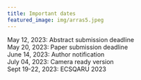 ```yaml
---
title: Important dates
featured_image: img/arras5.jpeg
---
```


May 12, 2023:       	Abstract submission deadline  
May 20, 2023:       	Paper submission deadline  
June 14, 2023:      	Author notification  
July 04, 2023:		Camera ready version  
Sept 19-22, 2023:  	ECSQARU 2023  



